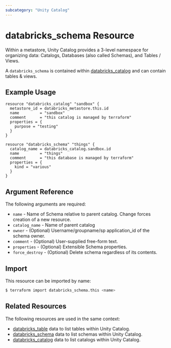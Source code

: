 ```yaml
---
subcategory: "Unity Catalog"
---
```

# databricks_schema Resource

Within a metastore, Unity Catalog provides a 3-level namespace for organizing data: Catalogs, Databases (also called Schemas), and Tables / Views.

A `databricks_schema` is contained within [databricks_catalog](catalog.md) and can contain tables & views.

## Example Usage

```hcl
resource "databricks_catalog" "sandbox" {
  metastore_id = databricks_metastore.this.id
  name         = "sandbox"
  comment      = "this catalog is managed by terraform"
  properties = {
    purpose = "testing"
  }
}

resource "databricks_schema" "things" {
  catalog_name = databricks_catalog.sandbox.id
  name         = "things"
  comment      = "this database is managed by terraform"
  properties = {
    kind = "various"
  }
}
```

## Argument Reference

The following arguments are required:

* `name` - Name of Schema relative to parent catalog. Change forces creation of a new resource.
* `catalog_name` - Name of parent catalog
* `owner` - (Optional) Username/groupname/sp application_id of the schema owner.
* `comment` - (Optional) User-supplied free-form text.
* `properties` - (Optional) Extensible Schema properties.
* `force_destroy` - (Optional) Delete schema regardless of its contents.

## Import

This resource can be imported by name:

```bash
$ terraform import databricks_schema.this <name>
```

## Related Resources

The following resources are used in the same context:

* [databricks_table](../data-sources/tables.md) data to list tables within Unity Catalog.
* [databricks_schema](../data-sources/schemas.md) data to list schemas within Unity Catalog.
* [databricks_catalog](../data-sources/catalogs.md) data to list catalogs within Unity Catalog.
